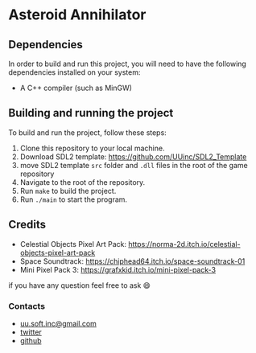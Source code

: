 # Asteroid Annihilator

## Dependencies

In order to build and run this project, you will need to have the following dependencies installed on your system:

-   A C++ compiler (such as MinGW)

## Building and running the project

To build and run the project, follow these steps:

1.  Clone this repository to your local machine.
2.  Download SDL2 template: https://github.com/UUinc/SDL2_Template
3.  move SDL2 template `src` folder and `.dll` files in the root of the game repository
4.  Navigate to the root of the repository.
5.  Run `make` to build the project.
6.  Run `./main` to start the program.

## Credits

-   Celestial Objects Pixel Art Pack: https://norma-2d.itch.io/celestial-objects-pixel-art-pack
-   Space Soundtrack: https://chiphead64.itch.io/space-soundtrack-01
-   Mini Pixel Pack 3: https://grafxkid.itch.io/mini-pixel-pack-3

if you have any question feel free to ask :smile:

### Contacts

-   uu.soft.inc@gmail.com
-   [twitter](https://twitter.com/yahya_lz)
-   [github](https://github.com/UUinc)
